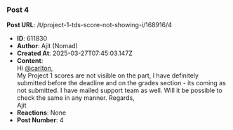 ### Post 4
**Post URL**: /t/project-1-tds-score-not-showing-i/168916/4
- **ID**: 611830
- **Author**: Ajit (Nomad)
- **Created At**: 2025-03-27T07:45:03.147Z
- **Content**:  
  Hi <a class="mention" href="/u/carlton">@carlton</a>,<br>
My Project 1 scores are not visible on the part, I have definitely submitted before the deadline and on the grades section - its coming as not submitted. I have mailed support team as well. Will it be possible to check the same in any manner.
Regards,<br>
Ajit
- **Reactions**: None
- **Post Number**: 4

